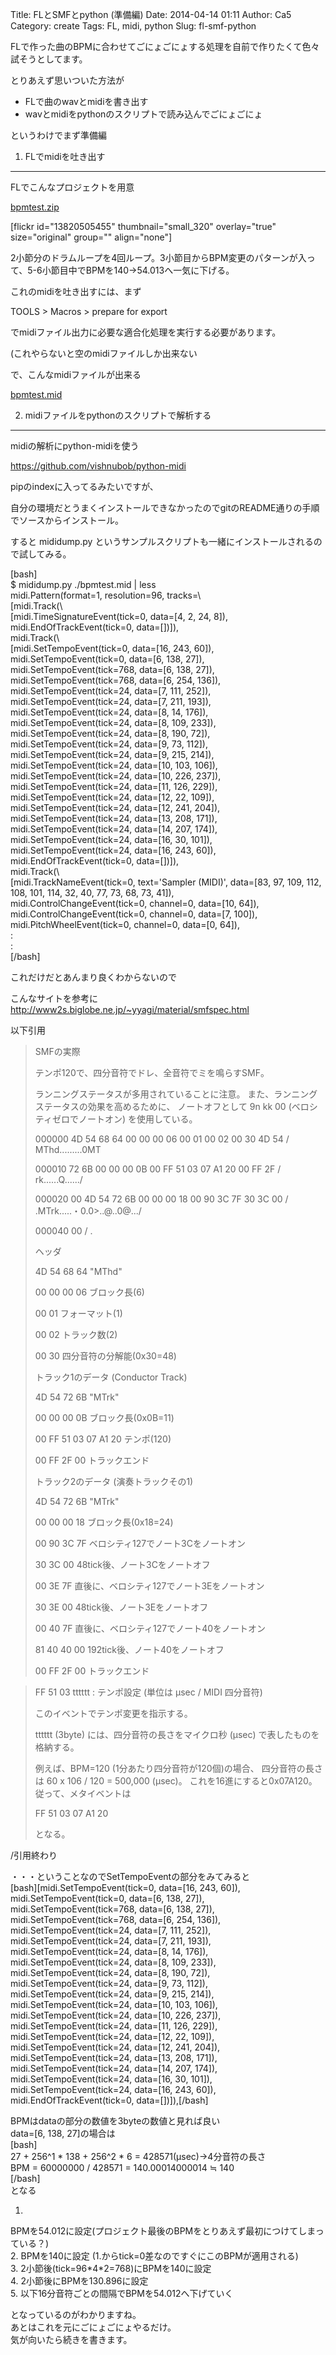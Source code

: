 Title: FLとSMFとpython (準備編)
Date: 2014-04-14 01:11
Author: Ca5
Category: create
Tags: FL, midi, python
Slug: fl-smf-python

FLで作った曲のBPMに合わせてごにょごにょする処理を自前で作りたくて色々試そうとしてます。

とりあえず思いついた方法が

-   FLで曲のwavとmidiを書き出す
-   wavとmidiをpythonのスクリプトで読み込んでごにょごにょ

というわけでまず準備編

1. FLでmidiを吐き出す
---------------------

FLでこんなプロジェクトを用意

<a href="http://firestorage.jp/download/12b13e190a604e9dcd90ff34cb7d4287f95418e5">bpmtest.zip

</a>

[flickr id="13820505455" thumbnail="small\_320" overlay="true"
size="original" group="" align="none"]

2小節分のドラムループを4回ループ。3小節目からBPM変更のパターンが入って、5-6小節目中でBPMを140→54.013へ一気に下げる。

これのmidiを吐き出すには、まず

TOOLS \> Macros \> prepare for export

でmidiファイル出力に必要な適合化処理を実行する必要があります。

(これやらないと空のmidiファイルしか出来ない

で、こんなmidiファイルが出来る

[bpmtest.mid](http://firestorage.jp/download/3fbc6a9cda4e58488abcfa6f0659aa980742f540)

2. midiファイルをpythonのスクリプトで解析する
---------------------------------------------

midiの解析にpython-midiを使う

<a href="https://github.com/vishnubob/python-midi">https://github.com/vishnubob/python-midi

</a>

pipのindexに入ってるみたいですが、

自分の環境だとうまくインストールできなかったのでgitのREADME通りの手順でソースからインストール。

すると mididump.py
というサンプルスクリプトも一緒にインストールされるので試してみる。

[bash]  
\$ mididump.py ./bpmtest.mid | less  
midi.Pattern(format=1, resolution=96, tracks=\\  
[midi.Track(\\  
[midi.TimeSignatureEvent(tick=0, data=[4, 2, 24, 8]),  
midi.EndOfTrackEvent(tick=0, data=[])]),  
midi.Track(\\  
[midi.SetTempoEvent(tick=0, data=[16, 243, 60]),  
midi.SetTempoEvent(tick=0, data=[6, 138, 27]),  
midi.SetTempoEvent(tick=768, data=[6, 138, 27]),  
midi.SetTempoEvent(tick=768, data=[6, 254, 136]),  
midi.SetTempoEvent(tick=24, data=[7, 111, 252]),  
midi.SetTempoEvent(tick=24, data=[7, 211, 193]),  
midi.SetTempoEvent(tick=24, data=[8, 14, 176]),  
midi.SetTempoEvent(tick=24, data=[8, 109, 233]),  
midi.SetTempoEvent(tick=24, data=[8, 190, 72]),  
midi.SetTempoEvent(tick=24, data=[9, 73, 112]),  
midi.SetTempoEvent(tick=24, data=[9, 215, 214]),  
midi.SetTempoEvent(tick=24, data=[10, 103, 106]),  
midi.SetTempoEvent(tick=24, data=[10, 226, 237]),  
midi.SetTempoEvent(tick=24, data=[11, 126, 229]),  
midi.SetTempoEvent(tick=24, data=[12, 22, 109]),  
midi.SetTempoEvent(tick=24, data=[12, 241, 204]),  
midi.SetTempoEvent(tick=24, data=[13, 208, 171]),  
midi.SetTempoEvent(tick=24, data=[14, 207, 174]),  
midi.SetTempoEvent(tick=24, data=[16, 30, 101]),  
midi.SetTempoEvent(tick=24, data=[16, 243, 60]),  
midi.EndOfTrackEvent(tick=0, data=[])]),  
midi.Track(\\  
[midi.TrackNameEvent(tick=0, text='Sampler (MIDI)', data=[83, 97, 109,
112, 108, 101, 114, 32, 40, 77, 73, 68, 73, 41]),  
midi.ControlChangeEvent(tick=0, channel=0, data=[10, 64]),  
midi.ControlChangeEvent(tick=0, channel=0, data=[7, 100]),  
midi.PitchWheelEvent(tick=0, channel=0, data=[0, 64]),  
:  
:  
[/bash]

これだけだとあんまり良くわからないので

こんなサイトを参考に<http://www2s.biglobe.ne.jp/~yyagi/material/smfspec.html>

以下引用

> SMFの実際
>
> テンポ120で、四分音符でドレ、全音符でミを鳴らすSMF。
>
> ランニングステータスが多用されていることに注意。
> また、ランニングステータスの効果を高めるために、 ノートオフとして 9n
> kk 00 (ベロシティゼロでノートオン) を使用している。
>
> 000000 4D 54 68 64 00 00 00 06 00 01 00 02 00 30 4D 54 /
> MThd.........0MT
>
> 000010 72 6B 00 00 00 0B 00 FF 51 03 07 A1 20 00 FF 2F /
> rk......Q....../
>
> 000020 00 4D 54 72 6B 00 00 00 18 00 90 3C 7F 30 3C 00 /
> .MTrk.....・0.0\>..@..0@.../
>
> 000040 00 / .
>
> ヘッダ
>
> 4D 54 68 64 "MThd"
>
> 00 00 00 06 ブロック長(6)
>
> 00 01 フォーマット(1)
>
> 00 02 トラック数(2)
>
> 00 30 四分音符の分解能(0x30=48)
>
> トラック1のデータ (Conductor Track)
>
> 4D 54 72 6B "MTrk"
>
> 00 00 00 0B ブロック長(0x0B=11)
>
> 00 FF 51 03 07 A1 20 テンポ(120)
>
> 00 FF 2F 00 トラックエンド
>
> トラック2のデータ (演奏トラックその1)
>
> 4D 54 72 6B "MTrk"
>
> 00 00 00 18 ブロック長(0x18=24)
>
> 00 90 3C 7F ベロシティ127でノート3Cをノートオン
>
> 30 3C 00 48tick後、ノート3Cをノートオフ
>
> 00 3E 7F 直後に、ベロシティ127でノート3Eをノートオン
>
> 30 3E 00 48tick後、ノート3Eをノートオフ
>
> 00 40 7F 直後に、ベロシティ127でノート40をノートオン
>
> 81 40 40 00 192tick後、ノート40をノートオフ
>
> 00 FF 2F 00 トラックエンド

> FF 51 03 tttttt : テンポ設定 (単位は μsec / MIDI 四分音符)
>
> このイベントでテンポ変更を指示する。
>
> tttttt (3byte) には、四分音符の長さをマイクロ秒 (μsec)
> で表したものを格納する。
>
> 例えば、BPM=120 (1分あたり四分音符が120個)の場合、 四分音符の長さは 60
> x 106 / 120 = 500,000 (μsec)。
> これを16進にすると0x07A120。従って、メタイベントは
>
> FF 51 03 07 A1 20
>
> となる。

/引用終わり

・・・ということなのでSetTempoEventの部分をみてみると  
[bash][midi.SetTempoEvent(tick=0, data=[16, 243, 60]),  
midi.SetTempoEvent(tick=0, data=[6, 138, 27]),  
midi.SetTempoEvent(tick=768, data=[6, 138, 27]),  
midi.SetTempoEvent(tick=768, data=[6, 254, 136]),  
midi.SetTempoEvent(tick=24, data=[7, 111, 252]),  
midi.SetTempoEvent(tick=24, data=[7, 211, 193]),  
midi.SetTempoEvent(tick=24, data=[8, 14, 176]),  
midi.SetTempoEvent(tick=24, data=[8, 109, 233]),  
midi.SetTempoEvent(tick=24, data=[8, 190, 72]),  
midi.SetTempoEvent(tick=24, data=[9, 73, 112]),  
midi.SetTempoEvent(tick=24, data=[9, 215, 214]),  
midi.SetTempoEvent(tick=24, data=[10, 103, 106]),  
midi.SetTempoEvent(tick=24, data=[10, 226, 237]),  
midi.SetTempoEvent(tick=24, data=[11, 126, 229]),  
midi.SetTempoEvent(tick=24, data=[12, 22, 109]),  
midi.SetTempoEvent(tick=24, data=[12, 241, 204]),  
midi.SetTempoEvent(tick=24, data=[13, 208, 171]),  
midi.SetTempoEvent(tick=24, data=[14, 207, 174]),  
midi.SetTempoEvent(tick=24, data=[16, 30, 101]),  
midi.SetTempoEvent(tick=24, data=[16, 243, 60]),  
midi.EndOfTrackEvent(tick=0, data=[])]),[/bash]

BPMはdataの部分の数値を3byteの数値と見れば良い  
data=[6, 138, 27]の場合は  
[bash]  
27 + 256\^1 \* 138 + 256\^2 \* 6 = 428571(μsec)→4分音符の長さ  
BPM = 60000000 / 428571 = 140.00014000014 ≒ 140  
[/bash]  
となる

1.
BPMを54.012に設定(プロジェクト最後のBPMをとりあえず最初につけてしまっている？)  
2. BPMを140に設定 (1.からtick=0差なのですぐにこのBPMが適用される)  
3. 2小節後(tick=96\*4\*2=768)にBPMを140に設定  
4. 2小節後にBPMを130.896に設定  
5. 以下16分音符ごとの間隔でBPMを54.012へ下げていく

となっているのがわかりますね。  
あとはこれを元にごにょごにょやるだけ。  
気が向いたら続きを書きます。
